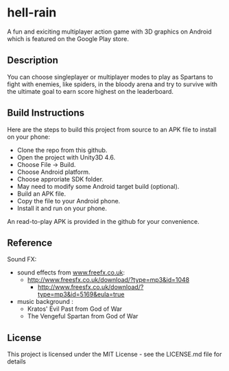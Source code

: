 # hell-rain
A fun and exiciting multiplayer action game with 3D graphics on Android which is featured on the Google Play store.

## Description

You can choose singleplayer or multiplayer modes to play as Spartans to fight with enemies, like spiders, in the bloody arena and try to survive with the ultimate goal to earn score highest on the leaderboard.

## Build Instructions

Here are the steps to build this project from source to an APK file to install on your phone:
- Clone the repo from this github.
- Open the project with Unity3D 4.6.
- Choose File -> Build.
- Choose Android platform. 
- Choose approriate SDK folder.
- May need to modify some Android target build (optional).
- Build an APK file.
- Copy the file to your Android phone.
- Install it and run on your phone.

An read-to-play APK is provided in the github for your convenience.  

## Reference
Sound FX: 
- sound effects from www.freefx.co.uk:
	+ http://www.freesfx.co.uk/download/?type=mp3&id=1048
        + http://www.freesfx.co.uk/download/?type=mp3&id=5169&eula=true
- music background :
	+ Kratos' Evil Past from God of War
	+ The Vengeful Spartan from God of War

## License

This project is licensed under the MIT License - see the LICENSE.md file for details